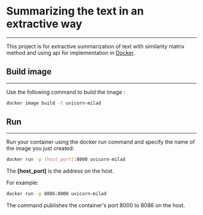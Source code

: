# Summarizing the text in an extractive way 
---
This project is for extractive summarization of text with similarity matrix method and using api for implementation in [Docker](https://www.docker.com/). 

## Build image
---
Use the following command to build the image :
```bash
docker image build -t uvicorn-milad
```

## Run
---
Run your container using the docker run command and specify the name of the image you just created:
```bash
docker run -p [host_port]:8000 uvicorn-milad
```
The  **[host_port]** is the address on the host.

For example:
```bash
docker run -p 8086:8000 uvicorn-milad
```
The command publishes the container's port 8000 to 8086 on the host. 